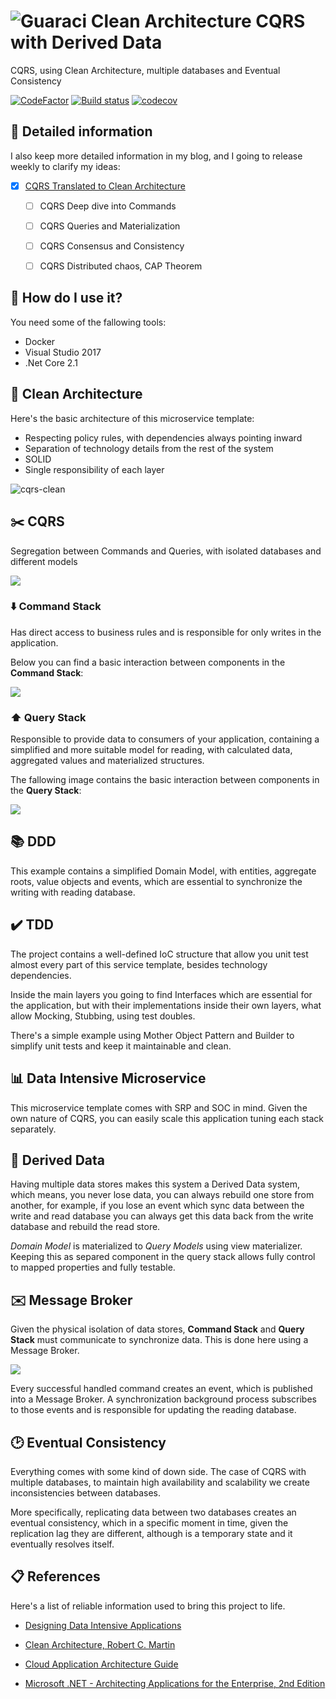 # ![Guaraci](docs/guaraci-icon.png) Clean Architecture CQRS with Derived Data  

CQRS, using Clean Architecture, multiple databases and Eventual Consistency

[![CodeFactor](https://www.codefactor.io/repository/github/fals/cqrs-clean-eventual-consistency/badge)](https://www.codefactor.io/repository/github/fals/cqrs-clean-eventual-consistency)
[![Build status](https://ci.appveyor.com/api/projects/status/github/fals/cqrs-clean-eventual-consistency?branch=master&svg=true)](https://ci.appveyor.com/project/fals/cqrs-clean-eventual-consistency)
[![codecov](https://codecov.io/gh/fals/cqrs-clean-eventual-consistency/branch/master/graph/badge.svg)](https://codecov.io/gh/fals/cqrs-clean-eventual-consistency)

## :bookmark_tabs: Detailed information

I also keep more detailed information in my blog, and I going to release weekly to clarify my ideas:

- [X] [CQRS Translated to Clean Architecture](https://blog.fals.io/2018-09-19-cqrs-clean-architecture/)
    - [ ] CQRS Deep dive into Commands
    - [ ] CQRS Queries and Materialization
    - [ ] CQRS Consensus and Consistency
    - [ ] CQRS Distributed chaos, CAP Theorem


## :floppy_disk: How do I use it?

You need some of the fallowing tools:

* Docker
* Visual Studio 2017
* .Net Core 2.1

## :dart: Clean Architecture

Here's the basic architecture of this microservice template:


* Respecting policy rules, with dependencies always pointing inward
* Separation of technology details from the rest of the system
* SOLID
* Single responsibility of each layer


![cqrs-clean](docs/cqrs-clean.png)

## :scissors: CQRS

Segregation between Commands and Queries, with isolated databases and different models

![](docs/cqrs_layer_diagram.png)

### :arrow_down: Command Stack

Has direct access to business rules and is responsible for only writes in the application.

Below you can find a basic interaction between components in the **Command Stack**:

![](docs/create_card_interaction.png)

### :arrow_up: Query Stack

Responsible to provide data to consumers of your application, containing a simplified and more suitable model for reading, with calculated data, aggregated values and materialized structures.

The fallowing image contains the basic interaction between components in the **Query Stack**:



![](docs/get_card_list_interaction.png)

## :books: DDD

This example contains a simplified Domain Model, with entities, aggregate roots, value objects and events, which are essential to synchronize the writing with reading database.

## :heavy_check_mark: TDD

The project contains a well-defined IoC structure that allow you unit test almost every part of this service template, besides technology dependencies.

Inside the main layers you going to find Interfaces which are essential for the application, but with their implementations inside their own layers, what allow Mocking, Stubbing, using test doubles.

There's a simple example using Mother Object Pattern and Builder to simplify unit tests and keep it maintainable and clean.

## :bar_chart: Data Intensive Microservice

This microservice template comes with SRP and SOC in mind. Given the own nature of CQRS, you can easily scale this application tuning each stack separately.

## :page_facing_up: Derived Data

Having multiple data stores makes this system a Derived Data system, which means, you never lose data, you can always rebuild one store from another, for example, if you lose an event which sync data between the write and read database you can always get this data back from the write database and rebuild the read store.

*Domain Model* is materialized to *Query Models* using view materializer. Keeping this as separed component in the query stack allows fully control to mapped properties and fully testable.

## :envelope: Message Broker

Given the physical isolation of data stores, **Command Stack** and **Query Stack** must communicate to synchronize data. This is done here using a Message Broker.

![](docs/sync_write_read.jpg)

Every successful handled command creates an event, which is published into a Message Broker. A synchronization background process subscribes to those events and is responsible for updating the reading database.

## :clock2: Eventual Consistency

Everything comes with some kind of down side. The case of CQRS with multiple databases, to maintain high availability and scalability we create inconsistencies between databases.

More specifically, replicating data between two databases creates an eventual consistency, which in a specific moment in time, given the replication lag they are different, although is a temporary state and it eventually resolves itself.

## :clipboard: References

Here's a list of reliable information used to bring this project to life.

* <a href="https://www.amazon.com/Designing-Data-Intensive-Applications-Reliable-Maintainable/dp/1449373321/ref=sr_1_1?ie=UTF8&qid=1537824366&sr=8-1&keywords=designing+data-intensive+applications" target="_blank">Designing Data Intensive Applications</a>

* <a href="https://www.amazon.com/Clean-Architecture-Craftsmans-Software-Structure/dp/0134494164" target="_blank">Clean Architecture, Robert C. Martin</a>

* <a href="https://azure.microsoft.com/en-us/campaigns/cloud-application-architecture-guide/" target="_blank">Cloud Application Architecture Guide</a>

* <a href="https://www.microsoftpressstore.com/store/microsoft-.net-architecting-applications-for-the-enterprise-9780735685352" target="_blank">Microsoft .NET - Architecting Applications for the Enterprise, 2nd Edition</a>
